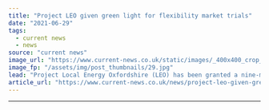 ```yaml
---
title: "Project LEO given green light for flexibility market trials"
date: "2021-06-29"
tags: 
  - current news
  - news
source: "current news"
image_url: "https://www.current-news.co.uk/static/images/_400x400_crop_center-center/Innovative-Oxfordshire-project-gets-green-light-for-next-phase-image-SSEN.jpg"
image_fp: "/assets/img/post_thumbnails/29.jpg"
lead: "​Project Local Energy Oxfordshire (LEO) has been granted a nine-month extension by UK Research and Innovation (UKRI) as it looks to begin flexibility market trials."
article_url: "https://www.current-news.co.uk/news/project-leo-given-green-light-for-flexibility-market-trials?utm_source=rss-feeds&utm_medium=rss&utm_campaign=rss"
---
```


---
